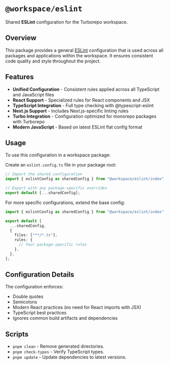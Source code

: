 # `@workspace/eslint`

Shared **ESLint** configuration for the Turborepo workspace.

## Overview

This package provides a general [ESLint](https://eslint.org/) configuration that is used across all packages and applications within the workspace. It ensures consistent code quality and style throughout the project.

## Features

- **Unified Configuration** - Consistent rules applied across all TypeScript and JavaScript files
- **React Support** - Specialized rules for React components and JSX
- **TypeScript Integration** - Full type checking with @typescript-eslint
- **Next.js Support** - Includes Next.js-specific linting rules
- **Turbo Integration** - Configuration optimized for monorepo packages with Turborepo
- **Modern JavaScript** - Based on latest ESLint flat config format

## Usage

To use this configuration in a workspace package:

Create an `eslint.config.ts` file in your package root:

```typescript
// Import the shared configuration
import { eslintConfig as sharedConfig } from "@workspace/eslint/index";

// Export with any package-specific overrides
export default [...sharedConfig];
```

For more specific configurations, extend the base config:

```typescript
import { eslintConfig as sharedConfig } from "@workspace/eslint/index";

export default [
  ...sharedConfig,
  {
    files: ["**/*.ts"],
    rules: {
      // Your package-specific rules
    },
  },
];
```

## Configuration Details

The configuration enforces:

- Double quotes
- Semicolons
- Modern React practices (no need for React imports with JSX)
- TypeScript best practices
- Ignores common build artifacts and dependencies

## Scripts

- `pnpm clean` - Remove generated directories.
- `pnpm check-types` - Verify TypeScript types.
- `pnpm update` - Update dependencies to latest versions.
